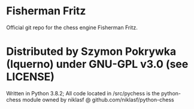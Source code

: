 # Fisherman Fritz
Official git repo for the chess engine Fisherman Fritz.

# Distributed by Szymon Pokrywka (Iquerno) under GNU-GPL v3.0 (see LICENSE)

Written in Python 3.8.2;
All code located in /src/pychess is the python-chess module owned by niklasf @ github.com/niklasf/python-chess
